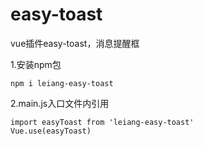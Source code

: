 # easy-toast
vue插件easy-toast，消息提醒框

1.安装npm包
```
npm i leiang-easy-toast
```

2.main.js入口文件内引用
```
import easyToast from 'leiang-easy-toast'
Vue.use(easyToast)
```
